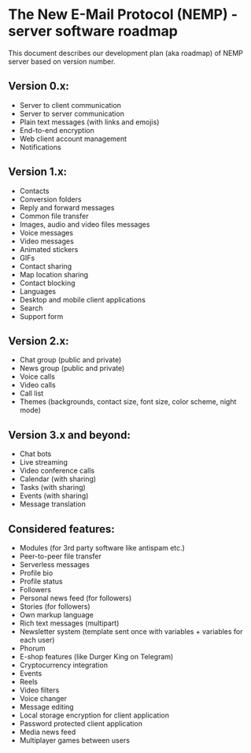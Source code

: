 # The New E-Mail Protocol (NEMP) - server software roadmap

This document describes our development plan (aka roadmap) of NEMP server based on version number.

## Version 0.x:

- Server to client communication
- Server to server communication
- Plain text messages (with links and emojis)
- End-to-end encryption
- Web client account management
- Notifications

## Version 1.x:

- Contacts
- Conversion folders
- Reply and forward messages
- Common file transfer
- Images, audio and video files messages
- Voice messages
- Video messages
- Animated stickers
- GIFs
- Contact sharing
- Map location sharing
- Contact blocking
- Languages
- Desktop and mobile client applications
- Search
- Support form

## Version 2.x:

- Chat group (public and private)
- News group (public and private)
- Voice calls
- Video calls
- Call list
- Themes (backgrounds, contact size, font size, color scheme, night mode)

## Version 3.x and beyond:

- Chat bots
- Live streaming
- Video conference calls
- Calendar (with sharing)
- Tasks (with sharing)
- Events (with sharing)
- Message translation

## Considered features:

- Modules (for 3rd party software like antispam etc.)
- Peer-to-peer file transfer
- Serverless messages
- Profile bio
- Profile status
- Followers
- Personal news feed (for followers)
- Stories (for followers)
- Own markup language
- Rich text messages (multipart)
- Newsletter system (template sent once with variables + variables for each user)
- Phorum
- E-shop features (like Durger King on Telegram)
- Cryptocurrency integration
- Events
- Reels
- Video filters
- Voice changer
- Message editing
- Local storage encryption for client application
- Password protected client application
- Media news feed
- Multiplayer games between users
